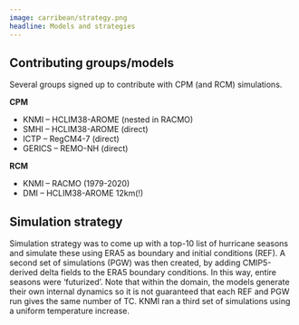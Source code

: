 ```yaml
---
image: carribean/strategy.png
headline: Models and strategies
---
```


## Contributing groups/models
Several groups signed up to contribute with CPM (and RCM) simulations. 

**CPM**
- KNMI – HCLIM38-AROME (nested in RACMO)
- SMHI – HCLIM38-AROME (direct)
- ICTP – RegCM4-7 (direct)
- GERICS – REMO-NH (direct)

**RCM**
- KNMI – RACMO (1979-2020)
- DMI – HCLIM38-AROME 12km(!)

## Simulation strategy
Simulation strategy was to come up with a top-10 list of hurricane seasons and simulate these using ERA5 as boundary and initial conditions (REF). A second set of simulations (PGW) was then created, by adding CMIP5-derived delta fields to the ERA5 boundary conditions. In this way, entire seasons were ‘futurized’. Note that within the domain, the models generate their own internal dynamics so it is not guaranteed that each REF and PGW run gives the same number of TC. KNMI ran a third set of simulations using a uniform temperature increase.







